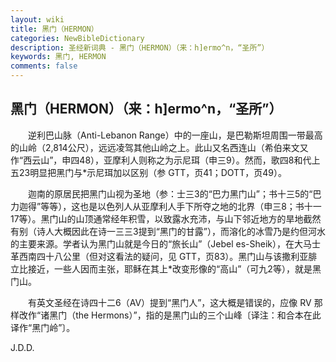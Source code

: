 ```yaml
---
layout: wiki
title: 黑门（HERMON）
categories: NewBibleDictionary
description: 圣经新词典 - 黑门（HERMON）（来：h]ermo^n，“圣所”）
keywords: 黑门, HERMON
comments: false
---
```


## 黑门（HERMON）（来：h]ermo^n，“圣所”）

　　逆利巴山脉（Anti-Lebanon Range）中的一座山，是巴勒斯坦周围一带最高的山岭（2,814公尺），远远凌驾其他山岭之上。此山又名西连山（希伯来文又作“西云山”，申四48），亚摩利人则称之为示尼珥（申三9）。然而，歌四8和代上五23明显把黑门与*示尼珥加以区别（参 GTT，页41；DOTT，页49）。

　　迦南的原居民把黑门山视为圣地（参：士三3的“巴力黑门山”；书十三5的“巴力迦得”等等），这也是以色列人从亚摩利人手下所夺之地的北界（申三8；书十一17等）。黑门山的山顶通常经年积雪，以致露水充沛，与山下邻近地方的旱地截然有别（诗人大概因此在诗一三三3提到“黑门的甘露”），而溶化的冰雪乃是约但河水的主要来源。学者认为黑门山就是今日的“旅长山”（Jebel es-Sheik），在大马士革西南四十八公里（但对这看法的疑问，见 GTT，页83）。黑门山与该撒利亚腓立比接近，一些人因而主张，耶稣在其上*改变形像的“高山”（可九2等），就是黑门山。

　　有英文圣经在诗四十二6（AV）提到“黑门人”，这大概是错误的，应像 RV 那样改作“诸黑门（the Hermons）”，指的是黑门山的三个山峰〔译注：和合本在此译作“黑门岭”〕。

J.D.D.








